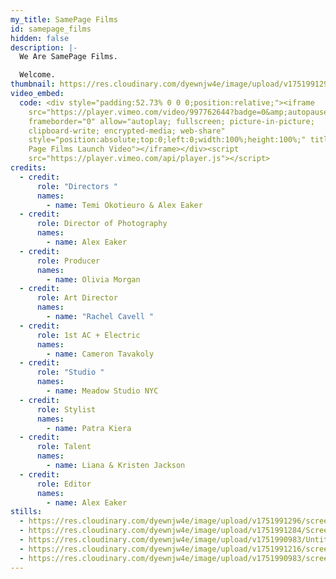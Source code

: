 ```yaml
---
my_title: SamePage Films
id: samepage_films
hidden: false
description: |-
  We Are SamePage Films. 

  Welcome.
thumbnail: https://res.cloudinary.com/dyewnjw4e/image/upload/v1751991296/screenshot_15_cuulke.jpg
video_embed:
  code: <div style="padding:52.73% 0 0 0;position:relative;"><iframe
    src="https://player.vimeo.com/video/997762644?badge=0&amp;autopause=0&amp;player_id=0&amp;app_id=58479"
    frameborder="0" allow="autoplay; fullscreen; picture-in-picture;
    clipboard-write; encrypted-media; web-share"
    style="position:absolute;top:0;left:0;width:100%;height:100%;" title="Same
    Page Films Launch Video"></iframe></div><script
    src="https://player.vimeo.com/api/player.js"></script>
credits:
  - credit:
      role: "Directors "
      names:
        - name: Temi Okotieuro & Alex Eaker
  - credit:
      role: Director of Photography
      names:
        - name: Alex Eaker
  - credit:
      role: Producer
      names:
        - name: Olivia Morgan
  - credit:
      role: Art Director
      names:
        - name: "Rachel Cavell "
  - credit:
      role: 1st AC + Electric
      names:
        - name: Cameron Tavakoly
  - credit:
      role: "Studio "
      names:
        - name: Meadow Studio NYC
  - credit:
      role: Stylist
      names:
        - name: Patra Kiera
  - credit:
      role: Talent
      names:
        - name: Liana & Kristen Jackson
  - credit:
      role: Editor
      names:
        - name: Alex Eaker
stills:
  - https://res.cloudinary.com/dyewnjw4e/image/upload/v1751991296/screenshot_15_cuulke.jpg
  - https://res.cloudinary.com/dyewnjw4e/image/upload/v1751991284/Screenshot_14_hgtmrc.jpg
  - https://res.cloudinary.com/dyewnjw4e/image/upload/v1751990983/Untitled_1.21.1_4_umk3t1.jpg
  - https://res.cloudinary.com/dyewnjw4e/image/upload/v1751991216/screenshot_6_rggeon.jpg
  - https://res.cloudinary.com/dyewnjw4e/image/upload/v1751990983/screenshot_8_xrsaq6.jpg
---
```


